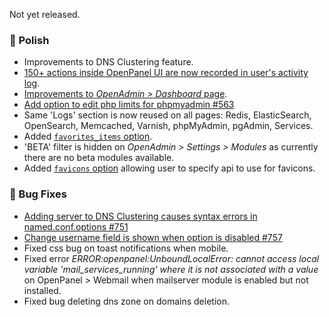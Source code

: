 Not yet released.

### 💅 Polish
- Improvements to DNS Clustering feature.
- [150+ actions inside OpenPanel UI are now recorded in user's activity log](/docs/panel/account/account_activity).
- [Improvements to *OpenAdmin > Dashboard* page](https://i.postimg.cc/R4Yd6DTg/2025-10-30-18-13.png).
- [Add option to edit php limits for phpmyadmin #563](https://github.com/stefanpejcic/OpenPanel/discussions/563)
- Same 'Logs' section is now reused on all pages: Redis, ElasticSearch, OpenSearch, Memcached, Varnish, phpMyAdmin, pgAdmin, Services.
- Added [`favorites_items` option](https://dev.openpanel.com/cli/config.html#favorites-items).
- 'BETA' filter is hidden on *OpenAdmin > Settings > Modules* as currently there are no beta modules available.
- Added [`favicons` option](#) allowing user to specify api to use for favicons.

### 🐛 Bug Fixes
- [Adding server to DNS Clustering causes syntax errors in named.conf.options #751](https://github.com/stefanpejcic/OpenPanel/issues/751)
- [Change username field is shown when option is disabled #757](https://github.com/stefanpejcic/OpenPanel/issues/757)
- Fixed css bug on toast notifications when mobile.
- Fixed error *ERROR:openpanel:UnboundLocalError: cannot access local variable 'mail_services_running' where it is not associated with a value* on OpenPanel > Webmail when mailserver module is enabled but not installed.
- Fixed bug deleting dns zone on domains deletion.
